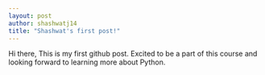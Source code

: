 ```yaml
---
layout: post
author: shashwatj14
title: "Shashwat's first post!"
---
```


Hi there,
This is my first github post. Excited to be a part of this course and looking forward to learning more about Python. 
